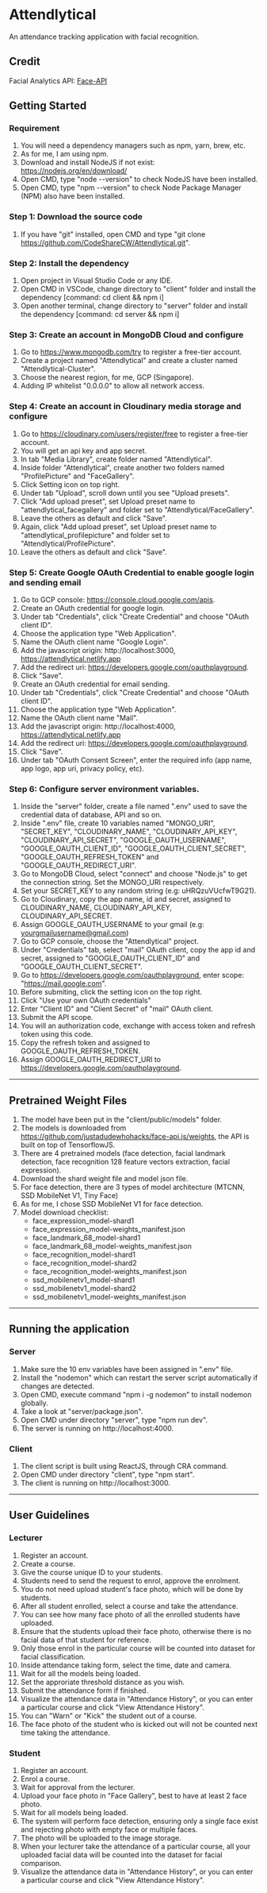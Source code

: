 # Attendlytical
An attendance tracking application with facial recognition.

## Credit
Facial Analytics API: [Face-API](https://github.com/justadudewhohacks/face-api.js/)

## Getting Started
### Requirement
1. You will need a dependency managers such as npm, yarn, brew, etc.
2. As for me, I am using npm.
3. Download and install NodeJS if not exist: https://nodejs.org/en/download/
4. Open CMD, type "node --version" to check NodeJS have been installed.
5. Open CMD, type "npm --version" to check Node Package Manager (NPM) also have been installed.

### Step 1: Download the source code
1. If you have "git" installed, open CMD and type "git clone https://github.com/CodeShareCW/Attendlytical.git".

### Step 2: Install the dependency
1. Open project in Visual Studio Code or any IDE.
2. Open CMD in VSCode, change directory to "client" folder and install the dependency [command: cd client && npm i]
3. Open another terminal, change directory to "server" folder and install the dependency [command: cd server && npm i]

### Step 3: Create an account in MongoDB Cloud and configure
1. Go to https://www.mongodb.com/try to register a free-tier account.
2. Create a project named "Attendlytical" and create a cluster named "Attendlytical-Cluster".
3. Choose the nearest region, for me, GCP (Singapore).
4. Adding IP whitelist "0.0.0.0" to allow all network access.

### Step 4: Create an account in Cloudinary media storage and configure
1. Go to https://cloudinary.com/users/register/free to register a free-tier account.
2. You will get an api key and app secret.
3. In tab "Media Library", create folder named "Attendlytical".
4. Inside folder "Attendlytical", create another two folders named "ProfilePicture" and "FaceGallery".
5. Click Setting icon on top right.
6. Under tab "Upload", scroll down until you see "Upload presets".
7. Click "Add upload preset", set Upload preset name to "attendlytical_facegallery" and folder set to "Attendlytical/FaceGallery".
8. Leave the others as default and click "Save".
9. Again, click "Add upload preset", set Upload preset name to "attendlytical_profilepicture" and folder set to "Attendlytical/ProfilePicture".
10. Leave the others as default and click "Save".

### Step 5: Create Google OAuth Credential to enable google login and sending email
1. Go to GCP console: https://console.cloud.google.com/apis.
2. Create an OAuth credential for google login.
3. Under tab "Credentials", click "Create Credential" and choose "OAuth client ID".
4. Choose the application type "Web Application".
5. Name the OAuth client name "Google Login".
6. Add the javascript origin: http://localhost:3000, https://attendlytical.netlify.app
7. Add the redirect uri: https://developers.google.com/oauthplayground.
8. Click "Save".
9. Create an OAuth credential for email sending.
10. Under tab "Credentials", click "Create Credential" and choose "OAuth client ID".
11. Choose the application type "Web Application".
12. Name the OAuth client name "Mail".
13. Add the javascript origin: http://localhost:4000, https://attendlytical.netlify.app
14. Add the redirect uri: https://developers.google.com/oauthplayground.
15. Click "Save".
16. Under tab "OAuth Consent Screen", enter the required info (app name, app logo, app uri, privacy policy, etc).

### Step 6: Configure server environment variables.
1. Inside the "server" folder, create a file named ".env" used to save the credential data of database, API and so on.
2. Inside ".env" file, create 10 variables named "MONGO_URI", "SECRET_KEY", "CLOUDINARY_NAME", "CLOUDINARY_API_KEY", "CLOUDINARY_API_SECRET", "GOOGLE_OAUTH_USERNAME", "GOOGLE_OAUTH_CLIENT_ID", "GOOGLE_OAUTH_CLIENT_SECRET", "GOOGLE_OAUTH_REFRESH_TOKEN" and "GOOGLE_OAUTH_REDIRECT_URI".
3. Go to MongoDB Cloud, select "connect" and choose "Node.js" to get the connection string. Set the MONGO_URI respectively.
4. Set your SECRET_KEY to any random string (e.g: uHRQzuVUcfwT9G21).
5. Go to Cloudinary, copy the app name, id and secret, assigned to CLOUDINARY_NAME, CLOUDINARY_API_KEY, CLOUDINARY_API_SECRET.
6. Assign GOOGLE_OAUTH_USERNAME to your gmail (e.g: yourgmailusername@gmail.com)
7. Go to GCP console, choose the "Attendlytical" project.
8. Under "Credentials" tab, select "mail" OAuth client, copy the app id and secret, assigned to "GOOGLE_OAUTH_CLIENT_ID" and "GOOGLE_OAUTH_CLIENT_SECRET".
9. Go to https://developers.google.com/oauthplayground, enter scope: "https://mail.google.com".
10. Before submiting, click the setting icon on the top right.
11. Click "Use your own OAuth credentials"
12. Enter "Client ID" and "Client Secret" of "mail" OAuth client.
13. Submit the API scope.
14. You will an authorization code, exchange with access token and refresh token using this code.
15. Copy the refresh token and assigned to GOOGLE_OAUTH_REFRESH_TOKEN.
16. Assign GOOGLE_OAUTH_REDIRECT_URI to https://developers.google.com/oauthplayground.

---

## Pretrained Weight Files
1. The model have been put in the "client/public/models" folder.
2. The models is downloaded from https://github.com/justadudewhohacks/face-api.js/weights, the API is built on top of TensorflowJS.
3. There are 4 pretrained models  (face detection, facial landmark detection, face recognition 128 feature vectors extraction, facial expression).
4. Download the shard weight file and model json file.
5. For face detection, there are 3 types of model architecture (MTCNN, SSD MobileNet V1, Tiny Face)
6. As for me, I chose SSD MobileNet V1 for face detection.
7. Model download checklist:
   - face_expression_model-shard1
   - face_expression_model-weights_manifest.json
   - face_landmark_68_model-shard1
   - face_landmark_68_model-weights_manifest.json
   - face_recognition_model-shard1
   - face_recognition_model-shard2
   - face_recognition_model-weights_manifest.json
   - ssd_mobilenetv1_model-shard1
   - ssd_mobilenetv1_model-shard2
   - ssd_mobilenetv1_model-weights_manifest.json

---

## Running the application
### Server
1. Make sure the 10 env variables have been assigned in ".env" file.
2. Install the "nodemon" which can restart the server script automatically if changes are detected.
3. Open CMD, execute command "npm i -g nodemon" to install nodemon globally.
4. Take a look at "server/package.json".
5. Open CMD under directory "server", type "npm run dev".
6. The server is running on http://localhost:4000.

### Client
1. The client script is built using ReactJS, through CRA command.
2. Open CMD under directory "client", type "npm start".
3. The client is running on http://localhost:3000.

---

## User Guidelines
### Lecturer
1. Register an account.
2. Create a course.
3. Give the course unique ID to your students.
4. Students need to send the request to enrol, approve the enrolment.
5. You do not need upload student's face photo, which will be done by students.
6. After all student enrolled, select a course and take the attendance.
7. You can see how many face photo of all the enrolled students have uploaded.
8. Ensure that the students upload their face photo, otherwise there is no facial data of that student for reference.
9. Only those enrol in the particular course will be counted into dataset for facial classification.
10. Inside attendance taking form, select the time, date and camera.
11. Wait for all the models being loaded.
12. Set the approriate threshold distance as you wish.
13. Submit the attendance form if finished.
14. Visualize the attendance data in "Attendance History", or you can enter a particular course and click "View Attendance History".
15. You can "Warn" or "Kick" the student out of a course.
16. The face photo of the student who is kicked out will not be counted next time taking the attendance.

### Student
1. Register an account.
2. Enrol a course.
3. Wait for approval from the lecturer.
4. Upload your face photo in "Face Gallery", best to have at least 2 face photo.
5. Wait for all models being loaded.
6. The system will perform face detection, ensuring only a single face exist and rejecting photo with empty face or multiple faces.
7. The photo will be uploaded to the image storage.
8. When your lecturer take the attendance of a particular course, all your uploaded facial data will be counted into the dataset for facial comparison.
9. Visualize the attendance data in "Attendance History", or you can enter a particular course and click "View Attendance History".
